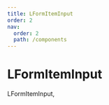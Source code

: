```yaml
---
title: LFormItemInput
order: 2
nav:
  order: 2
  path: /components
---
```


# LFormItemInput

LFormItemInput,

<code src='./demos/Demo1.tsx'>
<code src='./demos/Demo2.tsx'>
